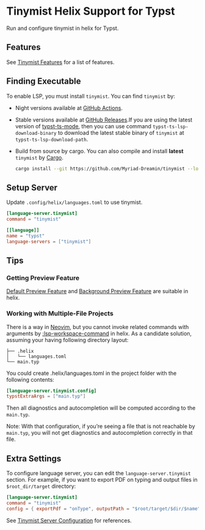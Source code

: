 <!-- This file is generated by scripts/link-docs.mjs from docs/tinymist/frontend/helix.typ. Do not edit manually. -->
# Tinymist Helix Support for Typst

Run and configure tinymist in helix for Typst.

## Features

See [Tinymist Features](https://github.com/Myriad-Dreamin/tinymist#features) for a list of features.

## Finding Executable

To enable LSP, you must install `tinymist`. You can find `tinymist` by:

- Night versions available at [GitHub Actions](https://github.com/Myriad-Dreamin/tinymist/actions).

- Stable versions available at [GitHub Releases](https://github.com/Myriad-Dreamin/tinymist/releases).If you are using the latest version of [typst-ts-mode](https://codeberg.org/meow_king/typst-ts-mode), then you can use command `typst-ts-lsp-download-binary` to download the latest stable binary of `tinymist` at `typst-ts-lsp-download-path`.

- Build from source by cargo. You can also compile and install **latest** `tinymist` by [Cargo](https://www.rust-lang.org/tools/install).
  ```bash
  cargo install --git https://github.com/Myriad-Dreamin/tinymist --locked tinymist
  ```

## Setup Server

Update `.config/helix/languages.toml` to use tinymist.

```toml
[language-server.tinymist]
command = "tinymist"

[[language]]
name = "typst"
language-servers = ["tinymist"]
```

## Tips

### Getting Preview Feature

[Default Preview Feature](https://myriad-dreamin.github.io/tinymist/feature/preview.html) and [Background Preview Feature](https://myriad-dreamin.github.io/tinymist/feature/preview.html) are suitable in helix.

### Working with Multiple-File Projects

There is a way in [Neovim](https://github.com/Myriad-Dreamin/tinymist/tree/main/editors/neovim/README.md#multiple-file-project-support), but you cannot invoke related commands with arguments by [:lsp-workspace-command](https://docs.helix-editor.com/commands.html) in helix. As a candidate solution, assuming your having following directory layout:

```plain
├── .helix
│   └── languages.toml
└── main.typ
```

You could create .helix/languages.toml in the project folder with the following contents:

```toml
[language-server.tinymist.config]
typstExtraArgs = ["main.typ"]
```

Then all diagnostics and autocompletion will be computed according to the `main.typ`.

Note: With that configuration, if you’re seeing a file that is not reachable by `main.typ`, you will not get diagnostics and autocompletion correctly in that file.

## Extra Settings

To configure language server, you can edit the `language-server.tinymist` section. For example, if you want to export PDF on typing and output files in `$root_dir/target` directory:

```toml
[language-server.tinymist]
command = "tinymist"
config = { exportPdf = "onType", outputPath = "$root/target/$dir/$name" }
```

See [Tinymist Server Configuration](https://github.com/Myriad-Dreamin/tinymist/tree/main/editors/neovim/Configuration.md) for references.
